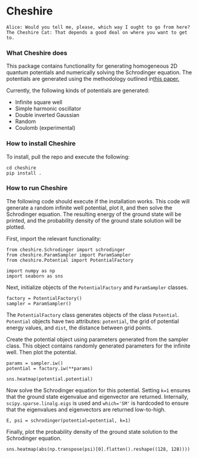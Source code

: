 # Cheshire

```
Alice: Would you tell me, please, which way I ought to go from here?
The Cheshire Cat: That depends a good deal on where you want to get to.
```

### What Cheshire does

This package contains functionality for generating homogeneous 2D quantum potentials and numerically solving the Schrodinger equation. The potentials are generated using the methodology outlined in[this paper.](https://arxiv.org/pdf/1702.01361.pdf)

Currently, the following kinds of potentials are generated:
* Infinite square well
* Simple harmonic oscillator
* Double inverted Gaussian
* Random
* Coulomb (experimental)

### How to install Cheshire

To install, pull the repo and execute the following:
```
cd cheshire
pip install .
```

### How to run Cheshire

The following code should execute if the installation works. This code will generate a random infinite well potential, plot it, and then solve the Schrodinger equation. The resulting energy of the ground state will be printed, and the probability density of the ground state solution will be plotted.

First, import the relevant functionality:
```
from cheshire.Schrodinger import schrodinger
from cheshire.ParamSampler import ParamSampler
from cheshire.Potential import PotentialFactory

import numpy as np
import seaborn as sns
```

Next, initialize objects of the `PotentialFactory` and `ParamSampler` classes.
```
factory = PotentialFactory()
sampler = ParamSampler()

```
The `PotentialFactory` class generates objects of the class `Potential`. `Potential` objects have two attributes: `potential`, the grid of potential energy values, and `dist`, the distance between grid points.

Create the potential object using parameters generated from the sampler class. This object contains randomly generated parameters for the infinite well. Then plot the potential.
```
params = sampler.iw()
potential = factory.iw(**params)

sns.heatmap(potential.potential)
```


Now solve the Schrodinger equation for this potential. Setting `k=1` ensures that the ground state eigenvalue and eigenvector are returned. Internally, `scipy.sparse.linalg.eigs` is used and `which='SM'` is hardcoded to ensure that the eigenvalues and eigenvectors are returned low-to-high.
```
E, psi = schrodinger(potential=potential, k=1)
```

Finally, plot the probability density of the ground state solution to the Schrodinger equation.

```
sns.heatmap(abs(np.transpose(psi)[0].flatten().reshape((128, 128))))
```